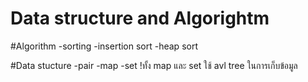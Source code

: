 # Data structure and Algorightm

#Algorithm
-sorting 
  -insertion sort
  -heap sort

#Data stucture
  -pair
  -map
  -set
!ทั้ง map และ set ใช้ avl tree ในการเก็บข้อมูล  
